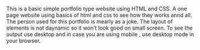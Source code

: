 This is a basic simple portfolio type website using HTML and CSS. A one page website using basics of html and css to see how they works annd all. The person used for this portfolio is mearly as a joke.
The layout of elements is not daynamic so it won't look good on small screen. To see the output use desktop and in case you are using mobile , use desktop mode in your browser.
